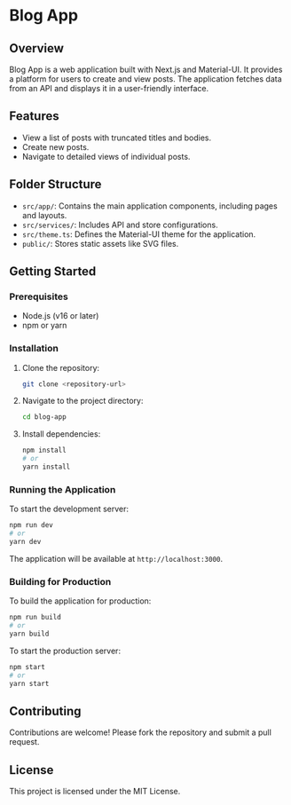 # Blog App

## Overview

Blog App is a web application built with Next.js and Material-UI. It provides a platform for users to create and view posts. The application fetches data from an API and displays it in a user-friendly interface.

## Features

- View a list of posts with truncated titles and bodies.
- Create new posts.
- Navigate to detailed views of individual posts.

## Folder Structure

- `src/app/`: Contains the main application components, including pages and layouts.
- `src/services/`: Includes API and store configurations.
- `src/theme.ts`: Defines the Material-UI theme for the application.
- `public/`: Stores static assets like SVG files.

## Getting Started

### Prerequisites

- Node.js (v16 or later)
- npm or yarn

### Installation

1. Clone the repository:
   ```bash
   git clone <repository-url>
   ```
2. Navigate to the project directory:
   ```bash
   cd blog-app
   ```
3. Install dependencies:
   ```bash
   npm install
   # or
   yarn install
   ```

### Running the Application

To start the development server:

```bash
npm run dev
# or
yarn dev
```

The application will be available at `http://localhost:3000`.

### Building for Production

To build the application for production:

```bash
npm run build
# or
yarn build
```

To start the production server:

```bash
npm start
# or
yarn start
```

## Contributing

Contributions are welcome! Please fork the repository and submit a pull request.

## License

This project is licensed under the MIT License.
